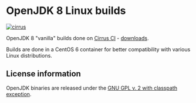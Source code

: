 OpenJDK 8 Linux builds
======================

[![cirrus](https://api.cirrus-ci.com/github/ojdkbuild/contrib_jdk8u-ci.svg?branch=jdk8u282-b08)](https://cirrus-ci.com/github/ojdkbuild/contrib_jdk8u-ci)

OpenJDK 8 "vanilla" builds done on [Cirrus CI](https://cirrus-ci.org/) - [downloads](https://github.com/ojdkbuild/contrib_jdk8u-ci/releases).

Builds are done in a CentOS 6 container for better compatibility with various Linux distributions.

License information
-------------------

OpenJDK binaries are released under the [GNU GPL v. 2 with classpath exception](https://github.com/ojdkbuild/contrib_jdk8u-ci/blob/master/LICENSE).

